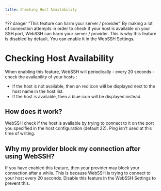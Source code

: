 ```yaml
---
title: Checking Host Availability
---
```


??? danger "This feature can harm your server / provider"
    By making a lot of connection attempts in order to check if your host is available on your SSH port, WebSSH can harm your server / provider. This is why this feature is disabled by default. You can enable it in the WebSSH Settings.

# Checking Host Availability
When enabling this feature, WebSSH will periodically - every 20 seconds - check the availability of your hosts :

* If the host is not available, then an red icon will be displayed next to the host name in the host list. 
* If the host is available, then a blue icon will be displayed instead.

## How does it work?
WebSSH check if the host is available by trying to connect to it on the port you specified in the host configuration (default 22). Ping isn't used at this time of writing.

## Why my provider block my connection after using WebSSH?
If you have enabled this feature, then your provider may block your connection after a while. This is because WebSSH is trying to connect to your host every 20 seconds. Disable this feature in the WebSSH Settings to prevent this.